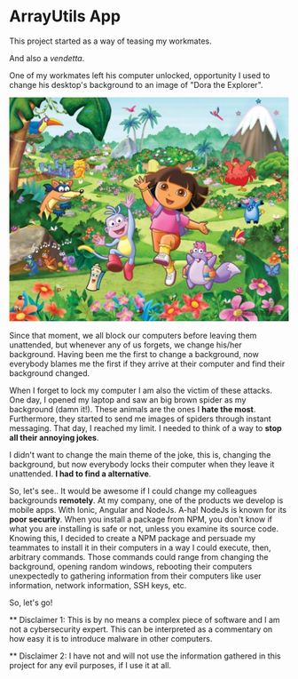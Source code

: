 # ArrayUtils App

This project started as a way of teasing my workmates.

And also a *vendetta*.

One of my workmates left his computer unlocked, opportunity I used to change his desktop's background to an image of "Dora the Explorer".

![](images/dora_the_explorer_wallpaper.jpg?raw=true)

Since that moment, we all block our computers before leaving them unattended, but whenever any of us forgets, we change his/her background. Having been me the first to change a background, now everybody blames me the first if they arrive at their computer and find their background changed.

When I forget to lock my computer I am also the victim of these attacks. One day, I opened my laptop and saw an big brown spider as my background (damn it!). These animals are the ones I **hate the most**. Furthermore, they started to send me images of spiders through instant messaging. That day, I reached my limit. I needed to think of a way to **stop all their annoying jokes**.

I didn't want to change the main theme of the joke, this is, changing the background, but now everybody locks their computer when they leave it unattended. **I had to find a alternative**.

So, let's see.. It would be awesome if I could change my colleagues backgrounds **remotely**. At my company, one of the products we develop is mobile apps. With Ionic, Angular and NodeJs. A-ha! NodeJs is known for its **poor security**. When you install a package from NPM, you don't know if what you are installing is safe or not, unless you examine its source code. Knowing this, I decided to create a NPM package and persuade my teammates to install it in their computers in a way I could execute, then, arbitrary commands. Those commands could range from changing the background, opening random windows, rebooting their computers unexpectedly to gathering information from their computers like user information, network information, SSH keys, etc.

So, let's go!

** Disclaimer 1: This is by no means a complex piece of software and I am not a cybersecurity expert. This can be interpreted as a commentary on how easy it is to introduce malware in other computers.

** Disclaimer 2: I have not and will not use the information gathered in this project for any evil purposes, if I use it at all.
